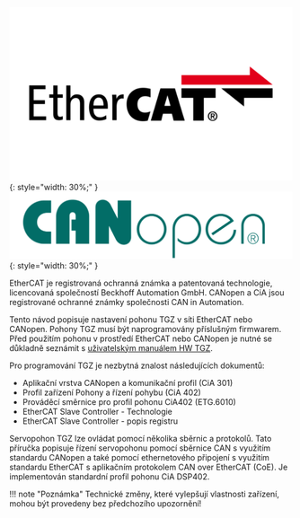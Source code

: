![ECAT logo](../../../../source/img/ECATlogo1.png){: style="width: 30%;" }
![CANopen logo](../../../../source/img/CANopenLogo1.png){: style="width: 30%;" }

EtherCAT je registrovaná ochranná známka a patentovaná technologie, licencovaná společností Beckhoff Automation GmbH.
CANopen a CiA jsou registrované ochranné známky společnosti CAN in Automation.

Tento návod popisuje nastavení pohonu TGZ v síti EtherCAT nebo CANopen. Pohony TGZ musí být naprogramovány příslušným firmwarem.
Před použitím pohonu v prostředí EtherCAT nebo CANopen je nutné se důkladně seznámit s [uživatelským manuálem HW TGZ](../../../../CZ/TGZ/TGZ-D-48-13/md/mark.md).

Pro programování TGZ je nezbytná znalost následujících dokumentů:

- Aplikační vrstva CANopen a komunikační profil (CiA 301)
- Profil zařízení Pohony a řízení pohybu (CiA 402)
- Prováděcí směrnice pro profil pohonu CiA402 (ETG.6010)
- EtherCAT Slave Controller - Technologie
- EtherCAT Slave Controller - popis registru

Servopohon TGZ lze ovládat pomocí několika sběrnic a protokolů.
Tato příručka popisuje řízení servopohonu pomocí sběrnice CAN s využitím standardu CANopen a také pomocí ethernetového připojení s využitím standardu EtherCAT s aplikačním protokolem CAN over EtherCAT (CoE).
Je implementován standardní profil pohonu CiA DSP402.

!!! note "Poznámka"
	Technické změny, které vylepšují vlastnosti zařízení, mohou být provedeny bez předchozího upozornění!